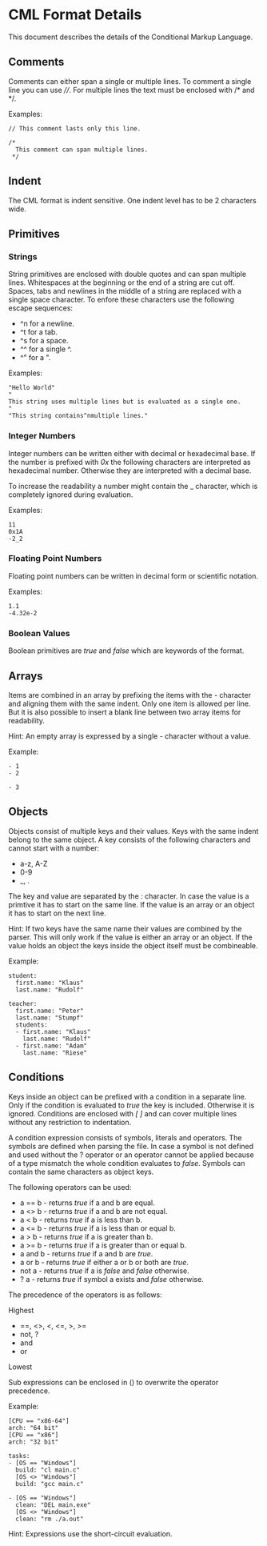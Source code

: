 # CML Format Details

This document describes the details of the Conditional Markup Language.


## Comments

Comments can either span a single or multiple lines. To comment a single line
you can use *//*. For multiple lines the text must be enclosed with /\* and
\*/.

Examples:

```
// This comment lasts only this line.

/*
  This comment can span multiple lines.
 */
```


## Indent

The CML format is indent sensitive. One indent level has to be 2 characters
wide.


## Primitives

### Strings

String primitives are enclosed with double quotes and can span multiple lines.
Whitespaces at the beginning or the end of a string are cut off. Spaces, tabs
and newlines in the middle of a string are replaced with a single space
character. To enfore these characters use the following escape sequences:

* ^n for a newline.
* ^t for a tab.
* ^s for a space.
* ^^ for a single ^.
* ^" for a ".

Examples:

```
"Hello World"
"
This string uses multiple lines but is evaluated as a single one.
"
"This string contains^nmultiple lines."
```

### Integer Numbers

Integer numbers can be written either with decimal or hexadecimal base. If the
number is prefixed with *0x* the following characters are interpreted as
hexadecimal number. Otherwise they are interpreted with a decimal base.

To increase the readability a number might contain the _ character, which is
completely ignored during evaluation.

Examples:

```
11
0x1A
-2_2
```

### Floating Point Numbers

Floating point numbers can be written in decimal form or scientific notation.

Examples:

```
1.1
-4.32e-2
```

### Boolean Values

Boolean primitives are *true* and *false* which are keywords of the format.


## Arrays

Items are combined in an array by prefixing the items with the *-* character
and aligning them with the same indent.
Only one item is allowed per line. But it is also possible to insert a blank
line between two array items for readability.

Hint: An empty array is expressed by a single *-* character without a value.

Example:

```
- 1
- 2

- 3
```


## Objects

Objects consist of multiple keys and their values. Keys with the same indent
belong to the same object. A key consists of the following characters and cannot
start with a number:

* a-z, A-Z
* 0-9
* \_, .

The key and value are separated by the *:* character. In case the value is a
primtive it has to start on the same line. If the value is an array or an
object it has to start on the next line.

Hint: If two keys have the same name their values are combined by the parser.
This will only work if the value is either an array or an object. If the value
holds an object the keys inside the object itself must be combineable.

Example:

```
student:
  first.name: "Klaus"
  last.name: "Rudolf"

teacher:
  first.name: "Peter"
  last.name: "Stumpf"
  students:
  - first.name: "Klaus"
    last.name: "Rudolf"
  - first.name: "Adam"
    last.name: "Riese"
```


## Conditions

Keys inside an object can be prefixed with a condition in a separate line. Only
if the condition is evaluated to *true* the key is included. Otherwise it is
ignored. Conditions are enclosed with *[* *]* and can cover multiple lines
without any restriction to indentation.

A condition expression consists of symbols, literals and operators. The symbols
are defined when parsing the file. In case a symbol is not defined and used
without the ? operator or an operator cannot be applied because of a type
mismatch the whole condition evaluates to *false*. Symbols can contain the same
characters as object keys.

The following operators can be used:

* a == b - returns *true* if a and b are equal.
* a <> b - returns *true* if a and b are not equal.
* a < b - returns *true* if a is less than b.
* a <= b - returns *true* if a is less than or equal b.
* a > b - returns *true* if a is greater than b.
* a >= b - returns *true* if a is greater than or equal b.
* a and b - returns *true* if a and b are *true*.
* a or b - returns *true* if either a or b or both are *true*.
* not a - returns *true* if a is *false* and *false* otherwise.
* ? a - returns *true* if symbol a exists and *false* otherwise.

The precedence of the operators is as follows:

Highest
* ==, <>, <, <=, >, >=
* not, ?
* and
* or

Lowest

Sub expressions can be enclosed in () to overwrite the operator precedence.

Example:

```
[CPU == "x86-64"]
arch: "64 bit"
[CPU == "x86"]
arch: "32 bit"

tasks:
- [OS == "Windows"]
  build: "cl main.c"
  [OS <> "Windows"]
  build: "gcc main.c"

- [OS == "Windows"]
  clean: "DEL main.exe"
  [OS <> "Windows"]
  clean: "rm ./a.out"
```

Hint: Expressions use the short-circuit evaluation.
